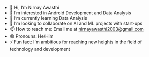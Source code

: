 - 👋 Hi, I’m Nirnay Awasthi
- 👀 I’m interested in Android Development and Data Analysis
- 🌱 I’m currently learning Data Analysis
- 💞️ I’m looking to collaborate on AI and ML projects with start-ups
- 📫 How to reach me: Email me at nirnayawasthi2003@gmail.com
- 😄 Pronouns: He/Him
- ⚡ Fun fact: I'm ambitious for reaching new heights in the field of technology and development

<!---
NirnayAwasthi/NirnayAwasthi is a ✨ special ✨ repository because its `README.md` (this file) appears on your GitHub profile.
You can click the Preview link to take a look at your changes.
--->
